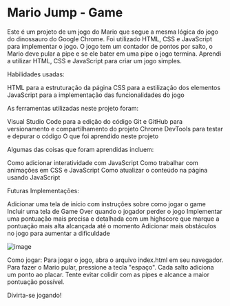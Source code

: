 # Mario Jump - Game


Este é um projeto de um jogo do Mario que segue a mesma lógica do jogo do dinossauro do Google Chrome. Foi utilizado HTML, CSS e JavaScript para implementar o jogo. O jogo tem um contador de pontos por salto, o Mario deve pular a pipe e se ele bater em uma pipe o jogo termina.
Aprendi a utilizar HTML, CSS e JavaScript para criar um jogo simples.

Habilidades usadas:

HTML para a estruturação da página
CSS para a estilização dos elementos
JavaScript para a implementação das funcionalidades do jogo


As ferramentas utilizadas neste projeto foram:

Visual Studio Code para a edição do código
Git e GitHub para versionamento e compartilhamento do projeto
Chrome DevTools para testar e depurar o código
O que foi aprendido neste projeto

Algumas das coisas que foram aprendidas incluem:

Como adicionar interatividade com JavaScript
Como trabalhar com animações em CSS e JavaScript
Como atualizar o conteúdo na página usando JavaScript

Futuras Implementações:

Adicionar uma tela de início com instruções sobre como jogar o game
Incluir uma tela de Game Over quando o jogador perder o jogo
Implementar uma pontuação mais precisa e detalhada com um highscore que marque a pontuação mais alta alcançada até o momento
Adicionar mais obstáculos no jogo para aumentar a dificuldade

![image](https://user-images.githubusercontent.com/84216265/230608163-9814ddd4-824d-4c61-b151-ef4b792df738.png)


Como jogar:
Para jogar o jogo, abra o arquivo index.html em seu navegador. Para fazer o Mario pular, pressione a tecla "espaço". Cada salto adiciona um ponto ao placar. Tente evitar colidir com as pipes e alcance a maior pontuação possível.

Divirta-se jogando!

